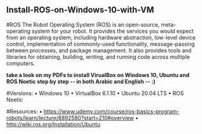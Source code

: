 ## Install-ROS-on-Windows-10-with-VM

#ROS 
The Robot Operating System (ROS) is an open-source, meta-operating system for your robot. It provides the services you would expect from an operating system, including hardware abstraction, low-level device control, implementation of commonly-used functionality, message-passing between processes, and package management. It also provides tools and libraries for obtaining, building, writing, and running code across multiple computers. 


**take a look on my PDFs to install VirualBox on Windows 10, Ubuntu and ROS Noetic step by step -- in both Arabic and English -- :)**

#Versions: 
•	Windows 10 
•	VirtualBox 6.1.10
•	Ubuntu 20.04 LTS
•	ROS Noetic


#Resources: 
•	https://www.udemy.com/course/ros-basics-program-robots/learn/lecture/8892580?start=210#overview
•	http://wiki.ros.org/Installation/Ubuntu
